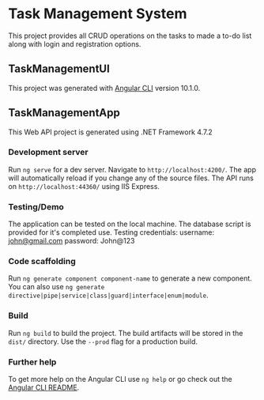# Task Management System

This project provides all CRUD operations on the tasks to made a to-do list along with login and registration options.

## TaskManagementUI

This project was generated with [Angular CLI](https://github.com/angular/angular-cli) version 10.1.0.

## TaskManagementApp

This Web API project is generated using .NET Framework 4.7.2

### Development server

Run `ng serve` for a dev server. Navigate to `http://localhost:4200/`. The app will automatically reload if you change any of the source files.
The API runs on `http://localhost:44360/` using IIS Express.

### Testing/Demo

The application can be tested on the local machine. The database script is provided for it's completed use.
Testing credentials:
username: john@gmail.com
password: John@123

### Code scaffolding

Run `ng generate component component-name` to generate a new component. You can also use `ng generate directive|pipe|service|class|guard|interface|enum|module`.

### Build

Run `ng build` to build the project. The build artifacts will be stored in the `dist/` directory. Use the `--prod` flag for a production build.

### Further help

To get more help on the Angular CLI use `ng help` or go check out the [Angular CLI README](https://github.com/angular/angular-cli/blob/master/README.md).
